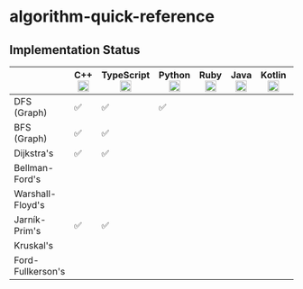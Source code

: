 # algorithm-quick-reference

## Implementation Status

||C++ <img height="20" src='https://cdn.jsdelivr.net/gh/devicons/devicon/icons/cplusplus/cplusplus-plain.svg'>|TypeScript <img height="20" src='https://cdn.jsdelivr.net/gh/devicons/devicon/icons/typescript/typescript-plain.svg'>|Python <img height="20" src='https://cdn.jsdelivr.net/gh/devicons/devicon/icons/python/python-plain.svg'>|Ruby <img height="20" src='https://cdn.jsdelivr.net/gh/devicons/devicon/icons/ruby/ruby-plain.svg'>|Java <img height="20" src='https://cdn.jsdelivr.net/gh/devicons/devicon/icons/java/java-plain.svg'>|Kotlin <img height="20" src='https://cdn.jsdelivr.net/gh/devicons/devicon/icons/kotlin/kotlin-plain.svg'>|Go <img height="20" src='https://cdn.jsdelivr.net/gh/devicons/devicon/icons/go/go-plain.svg'>|
|---|---|---|---|---|---|---|---|
|DFS (Graph)|✅|✅|✅|||||
|BFS (Graph)|✅|✅||||||
|Dijkstra's|✅|✅||||||
|Bellman-Ford's||||||||
|Warshall-Floyd's||||||||
|Jarník-Prim's|✅|✅||||||
|Kruskal's||||||||
|Ford-Fullkerson's||||||||